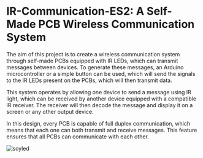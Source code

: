 # IR-Communication-ES2: A Self-Made PCB Wireless Communication System

The aim of this project is to create a wireless communication system through self-made PCBs equipped with IR LEDs, which can transmit messages between devices. To generate these messages, an Arduino microcontroller or a simple button can be used, which will send the signals to the IR LEDs present on the PCBs, which will then transmit data.

This system operates by allowing one device to send a message using IR light, which can be received by another device equipped with a compatible IR receiver. The receiver will then decode the message and display it on a screen or any other output device.

In this design, every PCB is capable of full duplex communication, which means that each one can both transmit and receive messages. This feature ensures that all PCBs can communicate with each other.

![soyled](https://user-images.githubusercontent.com/94362354/219086257-167bd306-9224-439a-ba16-726475401407.png)
